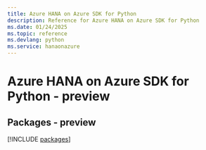 ```yaml
---
title: Azure HANA on Azure SDK for Python
description: Reference for Azure HANA on Azure SDK for Python
ms.date: 01/24/2025
ms.topic: reference
ms.devlang: python
ms.service: hanaonazure
---
```

# Azure HANA on Azure SDK for Python - preview
## Packages - preview
[!INCLUDE [packages](hana-on-azure-index.md)]